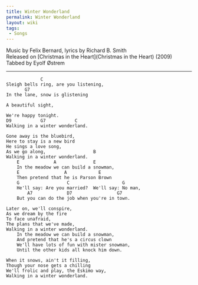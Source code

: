 ```yaml
---
title: Winter Wonderland
permalink: Winter Wonderland
layout: wiki
tags:
 - Songs
---
```


Music by Felix Bernard, lyrics by Richard B. Smith  
Released on [Christmas in the Heart](Christmas in the Heart) (2009)  
Tabbed by Eyolf Østrem

* * * * *

                 C
    Sleigh bells ring, are you listening,
           G7
    In the lane, snow is glistening

    A beautiful sight,

    We're happy tonight.
    D9           G7           C
    Walking in a winter wonderland.

    Gone away is the bluebird,
    Here to stay is a new bird
    He sings a love song,
    As we go along,                  B
    Walking in a winter wonderland.
        E             A              E
        In the meadow we can build a snowman,
        E                 A            E
        Then pretend that he is Parson Brown
        G                  C                    G
        He'll say: Are you married?  We'll say: No man,
            A7             D7                 G7
        But you can do the job when you're in town.

    Later on, we'll conspire,
    As we dream by the fire
    To face unafraid,
    The plans that we've made,
    Walking in a winter wonderland.
        In the meadow we can build a snowman,
        And pretend that he's a circus clown
        We'll have lots of fun with mister snowman,
        Until the other kids all knock him down.

    When it snows, ain't it filling,
    Though your nose gets a chilling
    We'll frolic and play, the Eskimo way,
    Walking in a winter wonderland.

